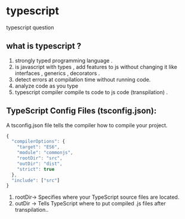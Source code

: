 # typescript
typescript question

## what is typescript ?
1) strongly typed programming language .
2) is javascript with types , add features to js without changing it like interfaces , generics , decorators .
3) detect errors at compilation time without running code.
4) analyze code as you type
5) typescript compiler compile ts code to js code (transpilation) .

## TypeScript Config Files (tsconfig.json):
A tsconfig.json file tells the compiler how to compile your project.
```ts
{
  "compilerOptions": {
    "target": "ES6",
    "module": "commonjs",
    "rootDir": "src",
    "outDir": "dist",
    "strict": true
  },
  "include": ["src"]
}
```
1) rootDir-> Specifies where your TypeScript source files are located.
2) outDir -> Tells TypeScript where to put compiled .js files after transpilation..

